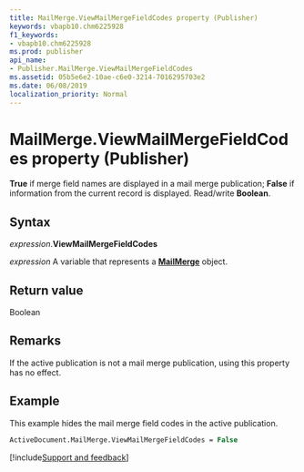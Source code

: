 ```yaml
---
title: MailMerge.ViewMailMergeFieldCodes property (Publisher)
keywords: vbapb10.chm6225928
f1_keywords:
- vbapb10.chm6225928
ms.prod: publisher
api_name:
- Publisher.MailMerge.ViewMailMergeFieldCodes
ms.assetid: 05b5e6e2-10ae-c6e0-3214-7016295703e2
ms.date: 06/08/2019
localization_priority: Normal
---
```



# MailMerge.ViewMailMergeFieldCodes property (Publisher)

**True** if merge field names are displayed in a mail merge publication; **False** if information from the current record is displayed. Read/write **Boolean**. 


## Syntax

_expression_.**ViewMailMergeFieldCodes**

_expression_ A variable that represents a **[MailMerge](Publisher.MailMerge.md)** object.


## Return value

Boolean


## Remarks

If the active publication is not a mail merge publication, using this property has no effect.


## Example

This example hides the mail merge field codes in the active publication.

```vb
ActiveDocument.MailMerge.ViewMailMergeFieldCodes = False 

```


[!include[Support and feedback](~/includes/feedback-boilerplate.md)]